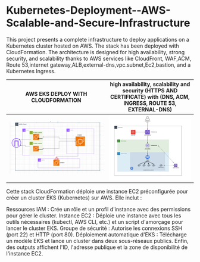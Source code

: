# Kubernetes-Deployment--AWS-Scalable-and-Secure-Infrastructure

This project presents a complete infrastructure to deploy applications on a Kubernetes cluster hosted on AWS. The stack has been deployed with CloudFormation. The architecture is designed for high availability, strong security, and scalability thanks to AWS services like CloudFront, WAF,ACM, Route 53,internet gateway,ALB,external-dns,vpc.subnet,Ec2,bastion, and a Kubernetes Ingress.




| **AWS EKS DEPLOY WITH CLOUDFORMATION**      | **high availability, scalability and security (HTTPS AND CERTIFICATE) with (DNS, ACM, INGRESS, ROUTE 53, EXTERNAL-DNS)**     |
|------------------|-------------|
| ![](aws-eks.PNG) | ![](dns.PNG) |




Cette stack CloudFormation déploie une instance EC2 préconfigurée pour créer un cluster EKS (Kubernetes) sur AWS. Elle inclut :

Ressources IAM : Crée un rôle et un profil d'instance avec des permissions pour gérer le cluster.
Instance EC2 : Déploie une instance avec tous les outils nécessaires (kubectl, AWS CLI, etc.) et un script d'amorçage pour lancer le cluster EKS.
Groupe de sécurité : Autorise les connexions SSH (port 22) et HTTP (port 80).
Déploiement automatique d'EKS : Télécharge un modèle EKS et lance un cluster dans deux sous-réseaux publics.
Enfin, des outputs affichent l'ID, l'adresse publique et la zone de disponibilité de l'instance EC2.


